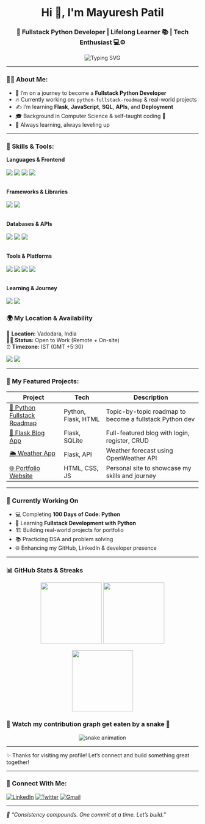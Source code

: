<h1 align="center">Hi 👋, I'm Mayuresh Patil</h1>
<h3 align="center">🚀 Fullstack Python Developer | Lifelong Learner 📚 | Tech Enthusiast 💻⚙️</h3>

<p align="center">
  <img src="https://readme-typing-svg.demolab.com?font=Fira+Code&weight=500&size=24&pause=1000&color=0A97B0&center=true&vCenter=true&width=600&lines=Building+my+Fullstack+Python+Journey...;Learning+every+single+day!;Frontend+%E2%9D%A4%EF%B8%8F+Backend+%E2%9D%A4%EF%B8%8F+Database+%E2%9D%A4%EF%B8%8F+DevOps;" alt="Typing SVG" />
</p>

---

### 👨‍💻 About Me:
- 🎯 I’m on a journey to become a **Fullstack Python Developer**
- 🔥 Currently working on: `python-fullstack-roadmap` & real-world projects
- ✍️ I’m learning **Flask**, **JavaScript**, **SQL**, **APIs**, and **Deployment**
- 🎓 Background in Computer Science & self-taught coding 🔁
- 🌱 Always learning, always leveling up
---

### 🧠 Skills & Tools:

**Languages & Frontend**  
<br>
<img src="https://img.shields.io/badge/Python-3776AB?style=for-the-badge&logo=python&logoColor=white"/>
<img src="https://img.shields.io/badge/JavaScript-F7DF1E?style=for-the-badge&logo=javascript&logoColor=black"/>
<img src="https://img.shields.io/badge/HTML5-E34F26?style=for-the-badge&logo=html5&logoColor=white"/>
<img src="https://img.shields.io/badge/CSS3-1572B6?style=for-the-badge&logo=css3&logoColor=white"/>
<br><br>

**Frameworks & Libraries**  
<br>
<img src="https://img.shields.io/badge/Flask-000000?style=for-the-badge&logo=flask&logoColor=white"/>
<img src="https://img.shields.io/badge/Django-092E20?style=for-the-badge&logo=django&logoColor=white"/>
<br><br>

**Databases & APIs**  
<br>
<img src="https://img.shields.io/badge/SQLite-003B57?style=for-the-badge&logo=sqlite&logoColor=white"/>
<img src="https://img.shields.io/badge/PostgreSQL-4169E1?style=for-the-badge&logo=postgresql&logoColor=white"/>
<img src="https://img.shields.io/badge/REST%20API-005571?style=for-the-badge"/>
<br><br>

**Tools & Platforms**  
<br>
<img src="https://img.shields.io/badge/Git-F05032?style=for-the-badge&logo=git&logoColor=white"/>
<img src="https://img.shields.io/badge/GitHub-181717?style=for-the-badge&logo=github&logoColor=white"/>
<img src="https://img.shields.io/badge/VS%20Code-007ACC?style=for-the-badge&logo=visual-studio-code&logoColor=white"/>
<img src="https://img.shields.io/badge/Postman-FF6C37?style=for-the-badge&logo=postman&logoColor=white"/>
<br><br>

**Learning & Journey**  
<br>
<img src="https://img.shields.io/badge/100DaysOfCode-27AE60?style=for-the-badge"/>
<img src="https://img.shields.io/badge/Learning-Fullstack%20Python-orange?style=for-the-badge"/>

### 🌍 My Location & Availability

📌 **Location:** Vadodara, India  
🧑‍💻 **Status:** Open to Work (Remote + On-site)  
⏰ **Timezone:** IST (GMT +5:30)

<p>
  <img src="https://img.shields.io/badge/Vadodara,%20India-007ACC?style=for-the-badge&logo=googlemaps&logoColor=white"/>
  <img src="https://img.shields.io/badge/Open%20to%20Work-00C853?style=for-the-badge&logo=freelancer&logoColor=white"/>
</p>


---

### 📂 My Featured Projects:

| Project | Tech | Description |
|--------|------|-------------|
| [📘 Python Fullstack Roadmap](https://github.com/Mayuresh1008/python-fullstack-roadmap) | Python, Flask, HTML | Topic-by-topic roadmap to become a fullstack Python dev |
| [📝 Flask Blog App](https://github.com/Mayuresh1008/flask-blog-auth) | Flask, SQLite | Full-featured blog with login, register, CRUD |
| [🌦️ Weather App](https://github.com/Mayuresh1008/weather-flask-app) | Flask, API | Weather forecast using OpenWeather API |
| [🌐 Portfolio Website](https://github.com/Mayuresh1008/react-portfolio) | HTML, CSS, JS | Personal site to showcase my skills and journey |

---

### 🚧 Currently Working On

- 💻 Completing **100 Days of Code: Python**
- 🧠 Learning **Fullstack Development with Python**
- 🏗️ Building real-world projects for portfolio
- 📚 Practicing DSA and problem solving
- 🌐 Enhancing my GitHub, LinkedIn & developer presence

---

### 📊 GitHub Stats & Streaks

<p align="center">
  <img src="https://github-readme-stats.vercel.app/api?username=Mayuresh1008&show_icons=true&theme=radical" height="160"/>
  <img src="https://github-readme-stats.vercel.app/api/top-langs/?username=Mayuresh1008&layout=compact&theme=radical" height="160"/>
</p>

<p align="center">
  <img src="https://github-readme-streak-stats.herokuapp.com/?user=Mayuresh1008&theme=radical" height="160"/>
</p>

### 🐍 Watch my contribution graph get eaten by a snake 🐍

<p align="center">
  <img src="https://raw.githubusercontent.com/Mayuresh1008/Mayuresh1008/output/github-contribution-grid-snake.svg" alt="snake animation">
</p>

---

✨ Thanks for visiting my profile! Let’s connect and build something great together!

---

### 🔗 Connect With Me:

[![LinkedIn](https://img.shields.io/badge/LinkedIn-blue?style=flat&logo=linkedin&logoColor=white)](https://linkedin.com/in/mayureshpatil10)
[![Twitter](https://img.shields.io/badge/Twitter-black?style=flat&logo=twitter&logoColor=white)](https://twitter.com/MayureshPatil02)
[![Gmail](https://img.shields.io/badge/Gmail-D14836?style=flat&logo=gmail&logoColor=white)](mailto:mayuresh.patil1008@gmail.com)

---

_🧠 “Consistency compounds. One commit at a time. Let’s build.”_

